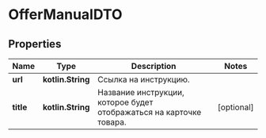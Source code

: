 
# OfferManualDTO

## Properties
| Name | Type | Description | Notes |
| ------------ | ------------- | ------------- | ------------- |
| **url** | **kotlin.String** | Ссылка на инструкцию. |  |
| **title** | **kotlin.String** | Название инструкции, которое будет отображаться на карточке товара.  |  [optional] |



